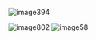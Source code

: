 
![image394](https://user-images.githubusercontent.com/47917455/193567868-04bf04ae-a2ee-4776-a360-023ba8c39e0c.png)

![image802](https://user-images.githubusercontent.com/47917455/195220934-ffdd71d7-3cfe-4e69-8d76-1051bdfa3639.png)
![image58](https://user-images.githubusercontent.com/47917455/195220970-0a8e99e9-0458-4e7b-bac5-729ec738daba.png)
